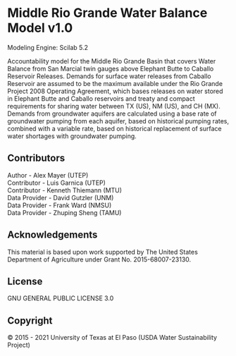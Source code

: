 # Middle Rio Grande Water Balance Model v1.0

Modeling Engine: Scilab 5.2

Accountability model for the Middle Rio Grande Basin that covers Water Balance from San Marcial twin gauges above Elephant Butte to Caballo Reservoir Releases. 
Demands for surface water releases from Caballo Reservoir are assumed to be the maximum available under the Rio Grande Project 2008 Operating Agreement, which bases releases on water stored in Elephant Butte and Caballo reservoirs and treaty and compact requirements for sharing water between TX (US), NM (US), and CH (MX). Demands from groundwater aquifers are calculated using a base rate of groundwater pumping from each aquifer, based on historical pumping rates, combined with a variable rate, based on historical replacement of surface water shortages with groundwater pumping. 

## Contributors
Author - Alex Mayer (UTEP)      
Contributor - Luis Garnica (UTEP)   
Contributor - Kenneth Thiemann (MTU)   
Data Provider - David Gutzler (UNM)     
Data Provider - Frank Ward (NMSU)    
Data Provider - Zhuping Sheng (TAMU)      

## Acknowledgements
This material is based upon work supported by The United States Department of Agriculture under Grant No. 2015-68007-23130.

## License
GNU GENERAL PUBLIC LICENSE  3.0

## Copyright
© 2015 - 2021 University of Texas at El Paso (USDA Water Sustainability Project) 